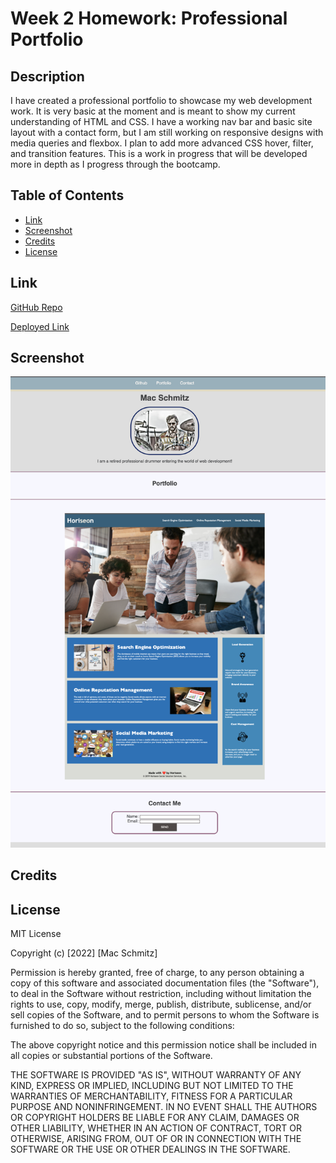# Week 2 Homework: Professional Portfolio

## Description

I have created a professional portfolio to showcase my web development work. It is very basic at the moment and is meant to show my current understanding of HTML and CSS. I have a working nav bar and basic site layout with a contact form, but I am still working on responsive designs with media queries and flexbox. I plan to add more advanced CSS hover, filter, and transition features. This is a work in progress that will be developed more in depth as I progress through the bootcamp.

## Table of Contents

- [Link](#link)
- [Screenshot](#screenshot)
- [Credits](#credits)
- [License](#license)

## Link

[GitHub Repo](https://github.com/mschmitzzz/hw-2-professional-portfolio)

[Deployed Link](https://mschmitzzz.github.io/hw-2-professional-portfolio/)

## Screenshot

![screenshot](assets/images/screenshot.png)

## Credits

## License

MIT License

Copyright (c) [2022] [Mac Schmitz]

Permission is hereby granted, free of charge, to any person obtaining a copy
of this software and associated documentation files (the "Software"), to deal
in the Software without restriction, including without limitation the rights
to use, copy, modify, merge, publish, distribute, sublicense, and/or sell
copies of the Software, and to permit persons to whom the Software is
furnished to do so, subject to the following conditions:

The above copyright notice and this permission notice shall be included in all
copies or substantial portions of the Software.

THE SOFTWARE IS PROVIDED "AS IS", WITHOUT WARRANTY OF ANY KIND, EXPRESS OR
IMPLIED, INCLUDING BUT NOT LIMITED TO THE WARRANTIES OF MERCHANTABILITY,
FITNESS FOR A PARTICULAR PURPOSE AND NONINFRINGEMENT. IN NO EVENT SHALL THE
AUTHORS OR COPYRIGHT HOLDERS BE LIABLE FOR ANY CLAIM, DAMAGES OR OTHER
LIABILITY, WHETHER IN AN ACTION OF CONTRACT, TORT OR OTHERWISE, ARISING FROM,
OUT OF OR IN CONNECTION WITH THE SOFTWARE OR THE USE OR OTHER DEALINGS IN THE
SOFTWARE.
